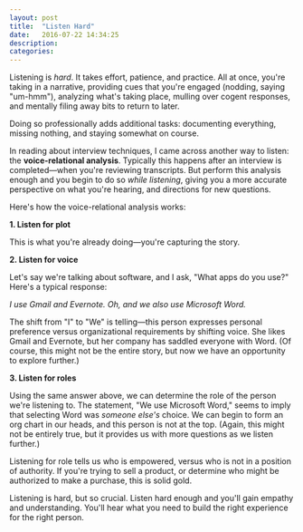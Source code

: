 ```yaml
---
layout: post
title:  "Listen Hard"
date:   2016-07-22 14:34:25
description:
categories:
---
```

Listening is _hard_. It takes effort, patience, and practice. All at once, you're taking in a narrative, providing cues that you're engaged (nodding, saying "um-hmm"), analyzing what's taking place, mulling over cogent responses, and mentally filing away bits to return to later.

Doing so professionally adds additional tasks: documenting everything, missing nothing, and staying somewhat on course.

In reading about interview techniques, I came across another way to listen: the **voice-relational analysis**. Typically this happens after an interview is completed—when you're reviewing transcripts. But perform this analysis enough and you begin to do so _while listening_, giving you a more accurate perspective on what you're hearing, and directions for new questions.

Here's how the voice-relational analysis works:

**1. Listen for plot**

This is what you're already doing—you're capturing the story.

**2. Listen for voice**

Let's say we're talking about software, and I ask, "What apps do you use?" Here's a typical response:

_I use Gmail and Evernote. Oh, and we also use Microsoft Word._

The shift from "I" to "We" is telling—this person expresses personal preference versus organizational requirements by shifting voice. She likes Gmail and Evernote, but her company has saddled everyone with Word. (Of course, this might not be the entire story, but now we have an opportunity to explore further.)

**3. Listen for roles**

Using the same answer above, we can determine the role of the person we're listening to. The statement, "We use Microsoft Word," seems to imply that selecting Word was _someone else's_ choice. We can begin to form an org chart in our heads, and this person is not at the top. (Again, this might not be entirely true, but it provides us with more questions as we listen further.)

Listening for role tells us who is empowered, versus who is not in a position of authority. If you're trying to sell a product, or determine who might be authorized to make a purchase, this is solid gold.

Listening is hard, but so crucial. Listen hard enough and you'll gain empathy and understanding. You'll hear what you need to build the right experience for the right person.
